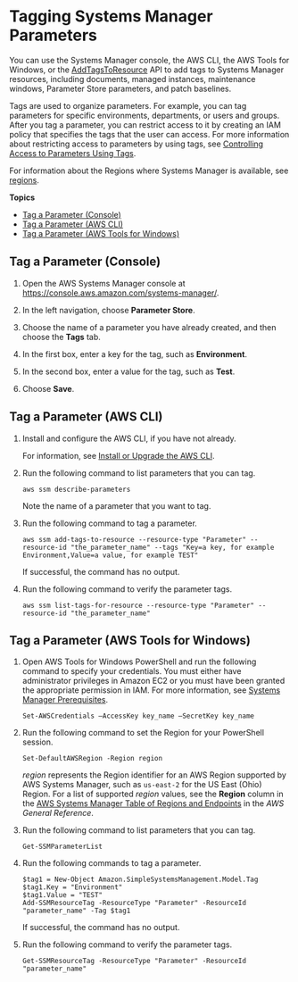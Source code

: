 # Tagging Systems Manager Parameters<a name="sysman-paramstore-su-tag"></a>

You can use the Systems Manager console, the AWS CLI, the AWS Tools for Windows, or the [AddTagsToResource](https://docs.aws.amazon.com/systems-manager/latest/APIReference/API_AddTagsToResource.html) API to add tags to Systems Manager resources, including documents, managed instances, maintenance windows, Parameter Store parameters, and patch baselines\. 

Tags are used to organize parameters\. For example, you can tag parameters for specific environments, departments, or users and groups\. After you tag a parameter, you can restrict access to it by creating an IAM policy that specifies the tags that the user can access\. For more information about restricting access to parameters by using tags, see [Controlling Access to Parameters Using Tags](sysman-paramstore-access.md#sysman-paramstore-access-tag)\.

For information about the Regions where Systems Manager is available, see [regions](https://docs.aws.amazon.com/general/latest/gr/rande.html#ssm_region)\.

**Topics**
+ [Tag a Parameter \(Console\)](#sysman-paramstore-su-tag-sys)
+ [Tag a Parameter \(AWS CLI\)](#sysman-paramstore-su-tag-cli)
+ [Tag a Parameter \(AWS Tools for Windows\)](#sysman-paramstore-su-tag-tfw)

## Tag a Parameter \(Console\)<a name="sysman-paramstore-su-tag-sys"></a>

1. Open the AWS Systems Manager console at [https://console\.aws\.amazon\.com/systems\-manager/](https://console.aws.amazon.com/systems-manager/)\.

1. In the left navigation, choose **Parameter Store**\.

1. Choose the name of a parameter you have already created, and then choose the **Tags** tab\.

1. In the first box, enter a key for the tag, such as **Environment**\.

1. In the second box, enter a value for the tag, such as **Test**\.

1. Choose **Save**\.

## Tag a Parameter \(AWS CLI\)<a name="sysman-paramstore-su-tag-cli"></a>

1. Install and configure the AWS CLI, if you have not already\.

   For information, see [Install or Upgrade the AWS CLI](getting-started-cli.md)\.

1. Run the following command to list parameters that you can tag\.

   ```
   aws ssm describe-parameters
   ```

   Note the name of a parameter that you want to tag\.

1. Run the following command to tag a parameter\.

   ```
   aws ssm add-tags-to-resource --resource-type "Parameter" --resource-id "the_parameter_name" --tags "Key=a key, for example Environment,Value=a value, for example TEST"
   ```

   If successful, the command has no output\.

1. Run the following command to verify the parameter tags\.

   ```
   aws ssm list-tags-for-resource --resource-type "Parameter" --resource-id "the_parameter_name"
   ```

## Tag a Parameter \(AWS Tools for Windows\)<a name="sysman-paramstore-su-tag-tfw"></a>

1. Open AWS Tools for Windows PowerShell and run the following command to specify your credentials\. You must either have administrator privileges in Amazon EC2 or you must have been granted the appropriate permission in IAM\. For more information, see [Systems Manager Prerequisites](systems-manager-prereqs.md)\.

   ```
   Set-AWSCredentials –AccessKey key_name –SecretKey key_name
   ```

1. Run the following command to set the Region for your PowerShell session\.

   ```
   Set-DefaultAWSRegion -Region region
   ```

   *region* represents the Region identifier for an AWS Region supported by AWS Systems Manager, such as `us-east-2` for the US East \(Ohio\) Region\. For a list of supported *region* values, see the **Region** column in the [AWS Systems Manager Table of Regions and Endpoints](https://docs.aws.amazon.com/general/latest/gr/rande.html#ssm_region) in the *AWS General Reference*\.

1. Run the following command to list parameters that you can tag\.

   ```
   Get-SSMParameterList
   ```

1. Run the following commands to tag a parameter\.

   ```
   $tag1 = New-Object Amazon.SimpleSystemsManagement.Model.Tag
   $tag1.Key = "Environment"
   $tag1.Value = "TEST"
   Add-SSMResourceTag -ResourceType "Parameter" -ResourceId "parameter_name" -Tag $tag1
   ```

   If successful, the command has no output\.

1. Run the following command to verify the parameter tags\.

   ```
   Get-SSMResourceTag -ResourceType "Parameter" -ResourceId "parameter_name"
   ```